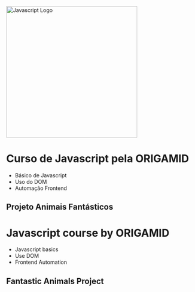 <img src="https://doity.com.br/media/doity/parceiros/21474_parceiro.png" alt="Javascript Logo" height="350">

# Curso de Javascript pela ORIGAMID
- Básico de Javascript
- Uso do DOM
- Automação Frontend

## Projeto Animais Fantásticos


# Javascript course by ORIGAMID
- Javascript basics
- Use DOM
- Frontend Automation

## Fantastic Animals Project